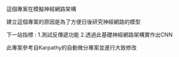 這個專案在模擬神經網路架構

建立這個專案的原因是為了方便日後研究神經網路的模型

下一站指標 : 1.測試反傳遞功能  2.透過此基礎神經網路架構實作出CNN

此專案參考自Karpathy的自動微分專案並進行大致修改